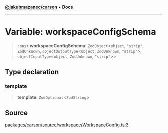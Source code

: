 [**@jakubmazanec/carson**](../README.md) • **Docs**

---

# Variable: workspaceConfigSchema

> `const` **workspaceConfigSchema**: `ZodObject`\<`object`, `"strip"`, `ZodUnknown`,
> `objectOutputType`\<`object`, `ZodUnknown`, `"strip"`\>, `objectInputType`\<`object`,
> `ZodUnknown`, `"strip"`\>\>

## Type declaration

### template

> **template**: `ZodOptional`\<`ZodString`\>

## Source

[packages/carson/source/workspace/WorkspaceConfig.ts:3](https://github.com/jakubmazanec/js-tools/blob/9580d5f68de35b95719fd49b679b2d5576d49582/packages/carson/source/workspace/WorkspaceConfig.ts#L3)

